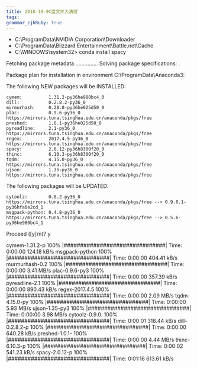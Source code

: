 ```yaml
---
title: 2018-10-9C盘文件大清理 
tags: 
grammar_cjkRuby: true
---
```



* C:\ProgramData\NVIDIA Corporation\Downloader
* C:\ProgramData\Blizzard Entertainment\Battle.net\Cache
* C:\WINDOWS\system32> conda install spacy

Fetching package metadata ...............
Solving package specifications: .

Package plan for installation in environment C:\ProgramData\Anaconda3:

The following NEW packages will be INSTALLED:

    cymem:          1.31.2-py36he980bc4_0
    dill:           0.2.8.2-py36_0
    murmurhash:     0.28.0-py36he025d50_0
    plac:           0.9.6-py36_0          https://mirrors.tuna.tsinghua.edu.cn/anaconda/pkgs/free
    preshed:        1.0.1-py36he025d50_0
    pyreadline:     2.1-py36_0            https://mirrors.tuna.tsinghua.edu.cn/anaconda/pkgs/free
    regex:          2017.4.5-py36_0       https://mirrors.tuna.tsinghua.edu.cn/anaconda/pkgs/free
    spacy:          2.0.12-py36h8300f20_0
    thinc:          6.10.3-py36h8300f20_0
    tqdm:           4.15.0-py36_0         https://mirrors.tuna.tsinghua.edu.cn/anaconda/pkgs/free
    ujson:          1.35-py36_0           https://mirrors.tuna.tsinghua.edu.cn/anaconda/pkgs/free

The following packages will be UPDATED:

    cytoolz:        0.8.2-py36_0          https://mirrors.tuna.tsinghua.edu.cn/anaconda/pkgs/free --> 0.9.0.1-py36hfa6e2cd_1
    msgpack-python: 0.4.8-py36_0          https://mirrors.tuna.tsinghua.edu.cn/anaconda/pkgs/free --> 0.5.6-py36he980bc4_1

Proceed ([y]/n)? y

cymem-1.31.2-p 100% |###############################| Time: 0:00:00 124.18 kB/s
msgpack-python 100% |###############################| Time: 0:00:00 404.41 kB/s
murmurhash-0.2 100% |###############################| Time: 0:00:00   3.41 MB/s
plac-0.9.6-py3 100% |###############################| Time: 0:00:00 357.39 kB/s
pyreadline-2.1 100% |###############################| Time: 0:00:00 890.43 kB/s
regex-2017.4.5 100% |###############################| Time: 0:00:00   2.09 MB/s
tqdm-4.15.0-py 100% |###############################| Time: 0:00:00   5.93 MB/s
ujson-1.35-py3 100% |###############################| Time: 0:00:00   3.98 MB/s
cytoolz-0.9.0. 100% |###############################| Time: 0:00:01 318.44 kB/s
dill-0.2.8.2-p 100% |###############################| Time: 0:00:00 640.28 kB/s
preshed-1.0.1- 100% |###############################| Time: 0:00:00   4.44 MB/s
thinc-6.10.3-p 100% |###############################| Time: 0:00:02 541.23 kB/s
spacy-2.0.12-p 100% |###############################| Time: 0:01:16 613.61 kB/s
